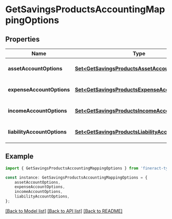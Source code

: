 # GetSavingsProductsAccountingMappingOptions


## Properties

Name | Type | Description | Notes
------------ | ------------- | ------------- | -------------
**assetAccountOptions** | [**Set&lt;GetSavingsProductsAssetAccountOptions&gt;**](GetSavingsProductsAssetAccountOptions.md) |  | [optional] [default to undefined]
**expenseAccountOptions** | [**Set&lt;GetSavingsProductsExpenseAccountOptions&gt;**](GetSavingsProductsExpenseAccountOptions.md) |  | [optional] [default to undefined]
**incomeAccountOptions** | [**Set&lt;GetSavingsProductsIncomeAccountOptions&gt;**](GetSavingsProductsIncomeAccountOptions.md) |  | [optional] [default to undefined]
**liabilityAccountOptions** | [**Set&lt;GetSavingsProductsLiabilityAccountOptions&gt;**](GetSavingsProductsLiabilityAccountOptions.md) |  | [optional] [default to undefined]

## Example

```typescript
import { GetSavingsProductsAccountingMappingOptions } from 'fineract-typescript-client';

const instance: GetSavingsProductsAccountingMappingOptions = {
    assetAccountOptions,
    expenseAccountOptions,
    incomeAccountOptions,
    liabilityAccountOptions,
};
```

[[Back to Model list]](../README.md#documentation-for-models) [[Back to API list]](../README.md#documentation-for-api-endpoints) [[Back to README]](../README.md)
